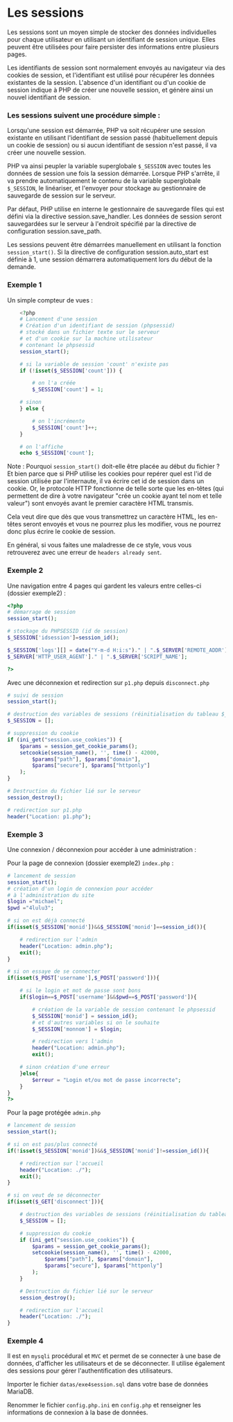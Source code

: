 # Les sessions

Les sessions sont un moyen simple de stocker des données individuelles pour chaque utilisateur en utilisant un identifiant de session unique. Elles peuvent être utilisées pour faire persister des informations entre plusieurs pages. 

Les identifiants de session sont normalement envoyés au navigateur via des cookies de session, et l'identifiant est utilisé pour récupérer les données existantes de la session. L'absence d'un identifiant ou d'un cookie de session indique à PHP de créer une nouvelle session, et génère ainsi un nouvel identifiant de session.

### Les sessions suivent une procédure simple :

Lorsqu'une session est démarrée, PHP va soit récupérer une session existante en utilisant l'identifiant de session passé (habituellement depuis un cookie de session) ou si aucun identifiant de session n'est passé, il va créer une nouvelle session. 

PHP va ainsi peupler la variable superglobale `$_SESSION` avec toutes les données de session une fois la session démarrée. Lorsque PHP s'arrête, il va prendre automatiquement le contenu de la variable superglobale `$_SESSION`, le linéariser, et l'envoyer pour stockage au gestionnaire de sauvegarde de session sur le serveur.

Par défaut, PHP utilise en interne le gestionnaire de sauvegarde files qui est défini via la directive session.save_handler. Les données de session seront sauvegardées sur le serveur à l'endroit spécifié par la directive de configuration session.save_path.

Les sessions peuvent être démarrées manuellement en utilisant la fonction `session_start()`. Si la directive de configuration session.auto_start est définie à 1, une session démarrera automatiquement lors du début de la demande.

### Exemple 1

Un simple compteur de vues :
```php
    <?php
    # Lancement d'une session
    # Création d'un identifiant de session (phpsessid)
    # stocké dans un fichier texte sur le serveur
    # et d'un cookie sur la machine utilisateur
    # contenant le phpsessid
    session_start();

    # si la variable de session 'count' n'existe pas
    if (!isset($_SESSION['count'])) {

        # on l'a créée
        $_SESSION['count'] = 1;

    # sinon
    } else {

        # on l'incrémente
        $_SESSION['count']++;
    }

    # on l'affiche
    echo $_SESSION['count'];
```  

Note : Pourquoi `session_start()` doit-elle être placée au début du fichier ? Et bien parce que si PHP utilise les cookies pour repérer quel est l'id de session utilisée par l'internaute, il va écrire cet id de session dans un cookie. Or, le protocole HTTP fonctionne de telle sorte que les en-têtes (qui permettent de dire à votre navigateur "crée un cookie ayant tel nom et telle valeur") sont envoyés avant le premier caractère HTML transmis.

Cela veut dire que dès que vous transmettrez un caractère HTML, les en-têtes seront envoyés et vous ne pourrez plus les modifier, vous ne pourrez donc plus écrire le cookie de session.

En général, si vous faites une maladresse de ce style, vous vous retrouverez avec une erreur de `headers already sent`.

### Exemple 2

Une navigation entre 4 pages qui gardent les valeurs entre celles-ci (dossier exemple2) :
```php
<?php
# démarrage de session
session_start();

# stockage du PHPSESSID (id de session)
$_SESSION['idsession']=session_id();

$_SESSION['logs'][] = date("Y-m-d H:i:s")." | ".$_SERVER['REMOTE_ADDR']." | ".
$_SERVER['HTTP_USER_AGENT']." | ".$_SERVER['SCRIPT_NAME'];

?>
```
Avec une déconnexion et redirection sur `p1.php` depuis `disconnect.php`
```php
# suivi de session
session_start();

# destruction des variables de sessions (réinitialisation du tableau $_SESSION)
$_SESSION = [];

# suppression du cookie
if (ini_get("session.use_cookies")) {
    $params = session_get_cookie_params();
    setcookie(session_name(), '', time() - 42000,
        $params["path"], $params["domain"],
        $params["secure"], $params["httponly"]
    );
}

# Destruction du fichier lié sur le serveur
session_destroy();

# redirection sur p1.php
header("Location: p1.php");
```

### Exemple 3

Une connexion / déconnexion pour accéder à une administration :

Pour la page de connexion (dossier exemple2) `index.php` :
```php
# lancement de session
session_start();
# création d'un login de connexion pour accéder
# à l'administration du site
$login ="michael";
$pwd ="4lulu3";

# si on est déjà connecté
if(isset($_SESSION['monid'])&&$_SESSION['monid']==session_id()){

    # redirection sur l'admin
    header("Location: admin.php");
    exit();
}

# si on essaye de se connecter
if(isset($_POST['username'],$_POST['password'])){

    # si le login et mot de passe sont bons
    if($login==$_POST['username']&&$pwd==$_POST['password']){

        # création de la variable de session contenant le phpsessid
        $_SESSION['monid'] = session_id();
        # et d'autres variables si on le souhaite
        $_SESSION['monnom'] = $login;

        # redirection vers l'admin
        header("Location: admin.php");
        exit();

    # sinon création d'une erreur
    }else{
        $erreur = "Login et/ou mot de passe incorrecte";
    }
}
?>
```
Pour la page protégée `admin.php`

```php
# lancement de session
session_start();

# si on est pas/plus connecté
if(!isset($_SESSION['monid'])&&$_SESSION['monid']!=session_id()){

    # redirection sur l'accueil
    header("Location: ./");
    exit();
}

# si on veut de se déconnecter
if(isset($_GET['disconnect'])){

    # destruction des variables de sessions (réinitialisation du tableau $_SESSION)
    $_SESSION = [];

    # suppression du cookie
    if (ini_get("session.use_cookies")) {
        $params = session_get_cookie_params();
        setcookie(session_name(), '', time() - 42000,
            $params["path"], $params["domain"],
            $params["secure"], $params["httponly"]
        );
    }

    # Destruction du fichier lié sur le serveur
    session_destroy();

    # redirection sur l'accueil
    header("Location: ./");
}
```

### Exemple 4

Il est en `mysqli` procédural et `MVC` et permet de se connecter à une base de données, d'afficher les utilisateurs et de se déconnecter. Il utilise également des sessions pour gérer l'authentification des utilisateurs.

Importer le fichier `datas/exe4session.sql` dans votre base de données MariaDB.

Renommer le fichier `config.php.ini` en `config.php` et renseigner les informations de connexion à la base de données.